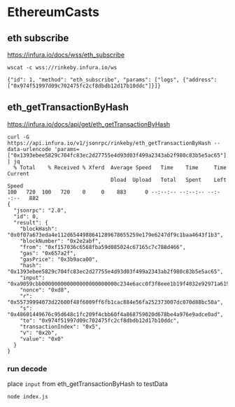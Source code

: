 # EthereumCasts

## eth subscribe

https://infura.io/docs/wss/eth_subscribe

```
wscat -c wss://rinkeby.infura.io/ws
```

```
{"id": 1, "method": "eth_subscribe", "params": ["logs", {"address": ["0x974f51997d09c702475fc2cf8dbdb12d17b10ddc"]}]}
```

## eth_getTransactionByHash

https://infura.io/docs/api/get/eth_getTransactionByHash

```
curl -G https://api.infura.io/v1/jsonrpc/rinkeby/eth_getTransactionByHash --data-urlencode 'params=["0x1393ebee5829c704fc83ec2d27755e4d93d03f499a2343ab2f980c83b5e5ac65"]' | jq
  % Total    % Received % Xferd  Average Speed   Time    Time     Time  Current
                                 Dload  Upload   Total   Spent    Left  Speed
100   720  100   720    0     0    883      0 --:--:-- --:--:-- --:--:--   882
{
  "jsonrpc": "2.0",
  "id": 0,
  "result": {
    "blockHash": "0x0f07a673eda4e112d6544988641289678655259e179e6247df9c1baa4643f1b3",
    "blockNumber": "0x2e2abf",
    "from": "0xf157036c6568fba59d085024c67165c7c788d466",
    "gas": "0x657a2f",
    "gasPrice": "0x3b9aca00",
    "hash": "0x1393ebee5829c704fc83ec2d27755e4d93d03f499a2343ab2f980c83b5e5ac65",
    "input": "0xa9059cbb000000000000000000000000c234e6acc0f3f8eee1b19f4032e92971a61945da0000000000000000000000000000000000000000000000000000000ba43b7400",
    "nonce": "0xd8",
    "r": "0x55739994073d22600f48f6009ff6fb1cac884e56fa252373007dc070d88bc50a",
    "s": "0x48601449676c95d648c1fc209f4cbb60f4a868759020d678be4a976e9adce0ad",
    "to": "0x974f51997d09c702475fc2cf8dbdb12d17b10ddc",
    "transactionIndex": "0x5",
    "v": "0x2b",
    "value": "0x0"
  }
}
```

### run decode

place `input` from eth_getTransactionByHash to testData

```
node index.js
```